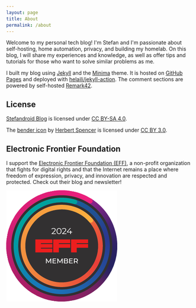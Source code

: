 ```yaml
---
layout: page
title: About
permalink: /about
---
```


Welcome to my personal tech blog! I'm Stefan and I'm passionate about self-hosting, home automation, privacy, and
building my homelab. On this blog, I will share my experiences and knowledge, as well as offer tips and
tutorials for those who want to solve similar problems as me.

I built my blog using [Jekyll](https://github.com/jekyll/jekyll) and the [Minima](https://github.com/jekyll/minima)
theme. It is hosted on [GitHub Pages](https://pages.github.com) and deployed with
[helaili/jekyll-action](https://github.com/helaili/jekyll-action). The comment sections are powered by self-hosted
[Remark42](https://remark42.com).

## License

[Stefandroid Blog](https://blog.stefandroid.com) is licensed under
[CC BY-SA 4.0](http://creativecommons.org/licenses/by-sa/4.0/).

The [bender icon](https://thenounproject.com/term/system/333633) by [Herbert Spencer](https://thenounproject.com/hspencer)
is licensed under [CC BY 3.0](https://creativecommons.org/licenses/by/3.0/).

## Electronic Frontier Foundation

I support the [Electronic Frontier Foundation (EFF)](https://www.eff.org/), a non-profit organization that fights for
digital rights and that the Internet remains a place where freedom of expression, privacy, and innovation are respected
and protected. Check out their blog and newsletter!

[![EFF Member](/assets/images/2024_member_badge.png)](https://www.eff.org)
